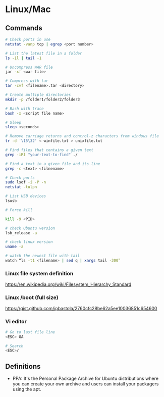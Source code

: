 # Linux/Mac

## Commands

```sh
# Check ports in use
netstat -vanp tcp | egrep <port number>

# List the latest file in a folder
ls -1l | tail -1

# Uncompress WAR file
jar -xf <war file>

# Compress with tar
tar -cvf <filename>.tar <directory>

# Create multiple directories
mkdir -p /folder1/folder2/folder3

# Bash with trace
bash -x <script file name>

# Sleep
sleep <seconds>

# Remove carriage returns and control-z characters from windows file
tr -d '\15\32' < winfile.txt > unixfile.txt

# Find files that contains a given text
grep -iRl "your-text-to-find" ./

# Find a text in a given file and its line
grep -c <text> <filnename>

# Check ports
sudo lsof -i -P -n
netstat -tulpn

# List USB devices
lsusb

# Force kill

kill -9 <PID>

# check Ubuntu version
lsb_release -a

# check linux version
uname -a

# watch the newest file with tail
watch “ls -t1 <filename> | sed q | xargs tail -300”
```

### Linux file system definition

https://en.wikipedia.org/wiki/Filesystem_Hierarchy_Standard

### Linux /boot (full size)

https://gist.github.com/ipbastola/2760cfc28be62a5ee10036851c654600

### Vi editor

```sh
# Go to last file line
<ESC> GA

# Search
<ESC>/
```
## Definitions

* PPA: It's the Personal Package Archive for Ubuntu distributions where you can create your own archive and users can install your packagers using the apt.
